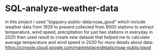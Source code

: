 # SQL-analyze-weather-data
in this project i used "bigquery-public-data:noaa_gsod" which include weather data from 1929 to present.collected from 9000 stations to extract temperature, wind speed, precipitation for just two stations
in everyday in 2020 then used result to create new dataset that helped me to calculate average temperature and wind speed in 2020
for more details about data: https://console.cloud.google.com/marketplace/details/noaa-public/gsod

